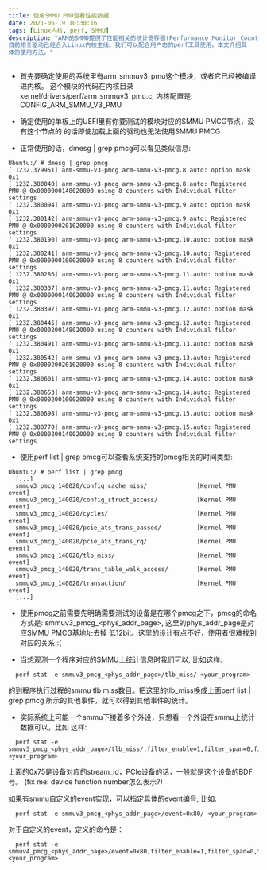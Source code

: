 ```yaml
---
title: 使用SMMU PMU查看性能数据
date: 2021-06-19 10:30:16
tags: [Linux内核, perf, SMMU]
description: "ARM的SMMU提供了性能相关的统计寄存器(Performance Monitor Counter Groups - PMCG)，
目前相关驱动已经合入Linux内核主线。我们可以配合用户态的perf工具使用。本文介绍具
体的使用方法。"
---
```


- 首先要确定使用的系统里有arm_smmuv3_pmu这个模块，或者它已经被编译进内核。
  这个模块的代码在内核目录kernel/drivers/perf/arm_smmuv3_pmu.c, 内核配置是:
  CONFIG_ARM_SMMU_V3_PMU

- 确定使用的单板上的UEFI里有你要测试的模块对应的SMMU PMCG节点，没有这个节点的
  的话即使加载上面的驱动也无法使用SMMU PMCG

- 正常使用的话，dmesg | grep pmcg可以看见类似信息:
```
Ubuntu:/ # dmesg | grep pmcg
[ 1232.379951] arm-smmu-v3-pmcg arm-smmu-v3-pmcg.8.auto: option mask 0x1
[ 1232.380040] arm-smmu-v3-pmcg arm-smmu-v3-pmcg.8.auto: Registered PMU @ 0x0000000148020000 using 8 counters with Individual filter settings
[ 1232.380094] arm-smmu-v3-pmcg arm-smmu-v3-pmcg.9.auto: option mask 0x1
[ 1232.380142] arm-smmu-v3-pmcg arm-smmu-v3-pmcg.9.auto: Registered PMU @ 0x0000000201020000 using 8 counters with Individual filter settings
[ 1232.380190] arm-smmu-v3-pmcg arm-smmu-v3-pmcg.10.auto: option mask 0x1
[ 1232.380241] arm-smmu-v3-pmcg arm-smmu-v3-pmcg.10.auto: Registered PMU @ 0x0000000100020000 using 8 counters with Individual filter settings
[ 1232.380286] arm-smmu-v3-pmcg arm-smmu-v3-pmcg.11.auto: option mask 0x1
[ 1232.380337] arm-smmu-v3-pmcg arm-smmu-v3-pmcg.11.auto: Registered PMU @ 0x0000000140020000 using 8 counters with Individual filter settings
[ 1232.380397] arm-smmu-v3-pmcg arm-smmu-v3-pmcg.12.auto: option mask 0x1
[ 1232.380445] arm-smmu-v3-pmcg arm-smmu-v3-pmcg.12.auto: Registered PMU @ 0x0000200148020000 using 8 counters with Individual filter settings
[ 1232.380491] arm-smmu-v3-pmcg arm-smmu-v3-pmcg.13.auto: option mask 0x1
[ 1232.380542] arm-smmu-v3-pmcg arm-smmu-v3-pmcg.13.auto: Registered PMU @ 0x0000200201020000 using 8 counters with Individual filter settings
[ 1232.380601] arm-smmu-v3-pmcg arm-smmu-v3-pmcg.14.auto: option mask 0x1
[ 1232.380653] arm-smmu-v3-pmcg arm-smmu-v3-pmcg.14.auto: Registered PMU @ 0x0000200100020000 using 8 counters with Individual filter settings
[ 1232.380698] arm-smmu-v3-pmcg arm-smmu-v3-pmcg.15.auto: option mask 0x1
[ 1232.380770] arm-smmu-v3-pmcg arm-smmu-v3-pmcg.15.auto: Registered PMU @ 0x0000200140020000 using 8 counters with Individual filter settings
```

- 使用perf list | grep pmcg可以查看系统支持的pmcg相关的时间类型:
```
Ubuntu:/ # perf list | grep pmcg
  [...]
  smmuv3_pmcg_140020/config_cache_miss/              [Kernel PMU event]
  smmuv3_pmcg_140020/config_struct_access/           [Kernel PMU event]
  smmuv3_pmcg_140020/cycles/                         [Kernel PMU event]
  smmuv3_pmcg_140020/pcie_ats_trans_passed/          [Kernel PMU event]
  smmuv3_pmcg_140020/pcie_ats_trans_rq/              [Kernel PMU event]
  smmuv3_pmcg_140020/tlb_miss/                       [Kernel PMU event]
  smmuv3_pmcg_140020/trans_table_walk_access/        [Kernel PMU event]
  smmuv3_pmcg_140020/transaction/                    [Kernel PMU event]
  [...]
```

- 使用pmcg之前需要先明确需要测试的设备是在哪个pmcg之下，pmcg的命名方式是:
  smmuv3_pmcg_<phys_addr_page>, 这里的phys_addr_page是对应SMMU PMCG基地址去掉
  低12bit。这里的设计有点不好，使用者很难找到对应的关系 :(

- 当想观测一个程序对应的SMMU上统计信息时我们可以, 比如这样:
```
  perf stat -e smmuv3_pmcg_<phys_addr_page>/tlb_miss/ <your_program>
```
  的到程序执行过程的smmu tlb miss数目。把这里的tlb_miss换成上面perf list | grep pmcg
  所示的其他事件，就可以得到其他事件的统计。

- 实际系统上可能一个smmu下接着多个外设，只想看一个外设在smmu上统计数据可以，比如
  这样:
```
  perf stat -e smmuv3_pmcg_<phys_addr_page>/tlb_miss/,filter_enable=1,filter_span=0,filter_stream_id=0x75 <your_program>
```
  上面的0x75是设备对应的stream_id，PCIe设备的话，一般就是这个设备的BDF号。
  (fix me: device function number怎么表示?)

  如果有smmu自定义的event实现，可以指定具体的event编号, 比如:
```
  perf stat -e smmuv3_pmcg_<phys_addr_page>/event=0x80/ <your_program>
```
  对于自定义的event，定义的命令是：
```
  perf stat -e smmuv4_pmcg_<phys_addr_page>/event=0x80,filter_enable=1,filter_span=0,filter_stream_id=0x75/ <your_program>
```
